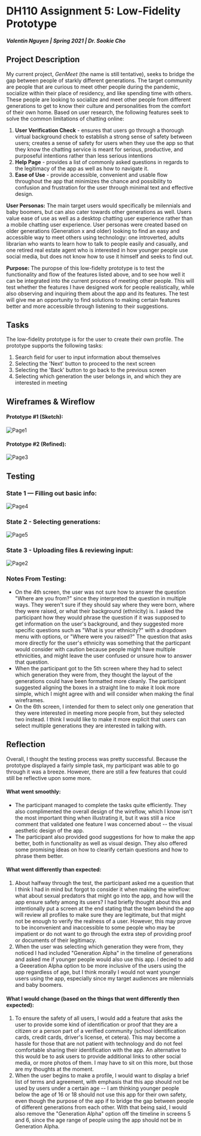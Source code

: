 # DH110 Assignment 5: Low-Fidelity Prototype
#### _Valentin Nguyen | Spring 2021 | Dr. Sookie Cho_

## Project Description

My current project, _GenMeet_ (the name is still tentative), seeks to bridge the gap between people of starkly different generations. The target community are people that are curious to meet other people during the pandemic, socialize within their place of residency, and like spending time with others. These people are looking to socialize and meet other people from different generations to get to know their culture and personalities from the comfort of their own home. Based on user research, the following features seek to solve the common limitations of chatting online:

1. **User Verification Check** - ensures that users go through a thorough virtual background check to establish a strong sense of safety between users; creates a sense of safety for users when they use the app so that they know the chatting service is meant for serious, productive, and purposeful intentions rather than less serious intentions
2. **Help Page** - provides a list of commonly asked questions in regards to the legitimacy of the app as well as how to navigate it.
3. **Ease of Use** - provide accessible, convenient and usable flow throughout the app that minimizes the chance and possibility to confusion and frustration for the user through minimal text and effective design.

**User Personas:** The main target users would specifically be milennials and baby boomers, but can also cater towards other generations as well. Users value ease of use as well as a desktop chatting user experience rather than a mobile chatting user experience. User personas were created based on older generations (Generation x and older) looking to find an easy and accessible way to meet others using technology: one introverted, adults librarian who wants to learn how to talk to people easily and casually, and one retired real estate agent who is interested in how younger people use social media, but does not know how to use it himself and seeks to find out.

**Purpose:** The puropse of this low-fidelty prototype is to test the functionality and flow of the features listed above, and to see how well it can be integrated into the current process of meeting other people. This will test whether the features I have designed work for people realistically, while also observing and inquiring them about the app and its features. The test will give me an opportunity to find solutions to making certain features better and more accessible through listening to their suggestions.

## Tasks

The low-fidelity prototype is for the user to create their own profile. The prototype supports the following tasks:
1. Search field for user to input information about themselves
2. Selecting the 'Next' button to proceed to the next screen
3. Selecting the 'Back' button to go back to the previous screen
4. Selecting which generation the user belongs in, and which they are interested in meeting

## Wireframes & Wireflow

#### Prototype #1 (Sketch):

![Page1](https://user-images.githubusercontent.com/81778205/117117291-3d22bc00-ad44-11eb-8a43-59e41a9474c9.png)

#### Prototype #2 (Refined):

![Page3](https://user-images.githubusercontent.com/81778205/117117463-6a6f6a00-ad44-11eb-9f70-360f8f4f036d.png)

## Testing

### State 1 — Filling out basic info:

![Page4](https://user-images.githubusercontent.com/81778205/117121961-2c754480-ad4a-11eb-8ef3-1a7f06ec30b7.png)

### State 2 - Selecting generations:

![Page5](https://user-images.githubusercontent.com/81778205/117121994-3434e900-ad4a-11eb-9b93-9ee066144521.png)

### State 3 - Uploading files & reviewing input:

![Page2](https://user-images.githubusercontent.com/81778205/117117341-4ad84180-ad44-11eb-8f14-e06724119854.png)

### Notes From Testing:
- On the 4th screen, the user was not sure how to answer the question "Where are you from?" since they interpreted the question in multiple ways. They weren't sure if they should say where they were born, where they were raised, or what their background (ethnicity) is. I asked the participant how they would phrase the question if it was supposed to get information on the user's background, and they suggested more specific questions such as "What is your ethnicity?" with a dropdown menu with options, or "Where were you raised?" The question that asks more directly for the user's ethnicity was something that the particpant would consider with caution because people might have multiple ethnicities, and might leave the user confused or unsure how to answer that question.
- When the participant got to the 5th screen where they had to select which generation they were from, they thought the layout of the generations could have been formatted more cleanly. The participant suggested aligning the boxes in a straight line to make it look more simple, which I might agree with and will consider when making the final wireframes.
- On the 6th screen, I intended for them to select only one generation that they were interested in meeting more people from, but they selected two instead. I think I would like to make it more explicit that users can select multiple generations they are interested in talking with.

## Reflection
Overall, I thought the testing process was pretty successful. Because the prototype displayed a fairly simple task, my participant was able to go through it was a breeze. However, there are still a few features that could still be reflective upon some more.

#### What went smoothly:
- The participant managed to complete the tasks quite efficiently. They also complimented the overall design of the wireflow, which I know isn't the most important thing when illustrating it, but it was still a nice comment that validated one feature I was concerned about -- the visual aesthetic design of the app.
- The participant also provided good suggestions for how to make the app better, both in functionality as well as visual design. They also offered some promising ideas on how to clearify certain questions and how to phrase them better.

#### What went differently than expected:
1. About halfway through the test, the participant asked me a question that I think I had in mind but forgot to consider it when making the wireflow: what about sexual predators that might go into the app, and how will the app ensure safety among its users? I had briefly thought about this and intentionally put a screen at the end stating that the team behind the app will review all profiles to make sure they are legitimate, but that might not be enough to verify the realness of a user. However, this may prove to be inconvenient and inaccessible to some people who may be impatient or do not want to go through the extra step of providing proof or documents of their legitimacy.
2. When the user was selecting which generation they were from, they noticed I had included "Generation Alpha" in the timeline of generations and asked me if younger people would also use this app. I decied to add a Geeeration Alpha option to be more inclusive of the users using the app regardless of age, but I think morally I would not want younger users using the app, especially since my target audiences are milennials and baby boomers.

#### What I would change (based on the things that went differently then expected):
1. To ensure the safety of all users, I would add a feature that asks the user to provide some kind of identification or proof that they are a citizen or a person part of a verified community (school identification cards, credit cards, driver's license, et cetera). This may become a hassle for those that are not patient with technology and do not feel comfortable sharing their identification with the app. An alternative to this would be to ask users to provide additional links to other social media, or more photos of them. I may have to sit on this more, but those are my thoughts at the moment.
2. When the user begins to make a profile, I would want to display a brief list of terms and agreement, with emphasis that this app should not be used by users under a certain age -- I am thinking younger people below the age of 16 or 18 should not use this app for their own safety, even though the purpose of the app if to bridge the gap between people of different generations from each other. With that being said, I would also remove the "Generation Alpha" option off the timeline in screens 5 and 6, since the age range of people using the app should not be in Generation Alpha.


